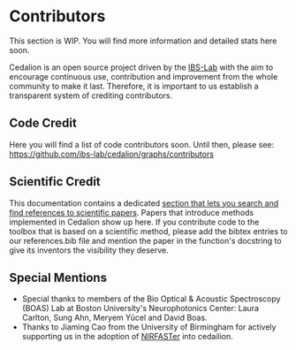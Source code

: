 # Contributors

This section is WIP. You will find more information and detailed stats here soon. 

Cedalion is an open source project driven by the [IBS-Lab](https://ibs-lab.com/) with the aim to encourage continuous use, contribution and improvement from the whole community to make it last. Therefore, it is important to us establish a transparent system of crediting contributors.


## Code Credit
Here you will find a list of code contributors soon. Until then, please see:
https://github.com/ibs-lab/cedalion/graphs/contributors

## Scientific Credit
This documentation contains a dedicated [section that lets you search and find references to scientific papers](https://doc.ibs.tu-berlin.de/cedalion/doc/dev/references.html
). Papers that introduce methods implemented in Cedalion show up here. If you contribute code to the toolbox that is based on a scientific method, please add the bibtex entries to our references.bib file and mention the paper in the function's docstring to give its inventors the visibility they deserve. 

## Special Mentions
- Special thanks to members of the Bio Optical & Acoustic Spectroscopy (BOAS) Lab at Boston University's Neurophotonics Center: Laura Carlton, Sung Ahn, Meryem Yücel and David Boas. 
- Thanks to Jiaming Cao from the University of Birmingham for actively supporting us in the adoption of [NIRFASTer](https://github.com/nirfaster/NIRFASTer) into cedailion.